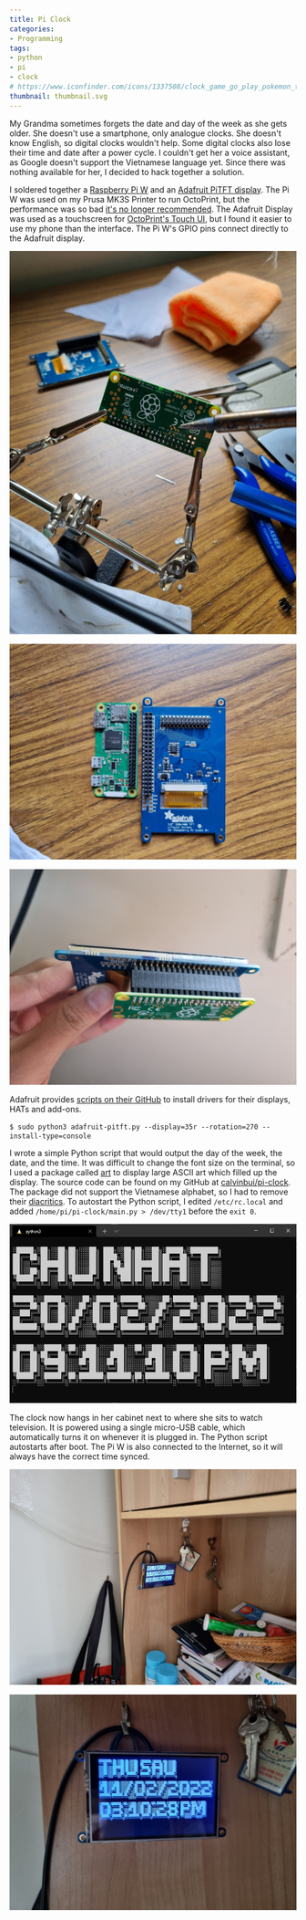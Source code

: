 ```yaml
---
title: Pi Clock
categories:
- Programming
tags:
- python
- pi
- clock
# https://www.iconfinder.com/icons/1337508/clock_game_go_play_pokemon_time_icon
thumbnail: thumbnail.svg
---
```


My Grandma sometimes forgets the date and day of the week as she gets older. She doesn't use a smartphone, only analogue clocks. She doesn't know English, so digital clocks wouldn't help. Some digital clocks also lose their time and date after a power cycle. I couldn't get her a voice assistant, as Google doesn't support the Vietnamese language yet. Since there was nothing available for her, I decided to hack together a solution.

I soldered together a [Raspberry Pi W](https://www.raspberrypi.com/products/raspberry-pi-zero-w/) and an [Adafruit PiTFT display](https://www.adafruit.com/product/2097). The Pi W was used on my Prusa MK3S Printer to run OctoPrint, but the performance was so bad [it's no longer recommended](https://github.com/guysoft/OctoPi/issues/318#issuecomment-284762963). The Adafruit Display was used as a touchscreen for [OctoPrint's Touch UI](https://www.thingiverse.com/thing:1601055), but I found it easier to use my phone than the interface. The Pi W's GPIO pins connect directly to the Adafruit display.

![](solder-01.jpg)

![](solder-02.jpg)

![](solder-03.jpg)

Adafruit provides [scripts on their GitHub](https://github.com/adafruit/Raspberry-Pi-Installer-Scripts) to install drivers for their displays, HATs and add-ons.

```shell-session
$ sudo python3 adafruit-pitft.py --display=35r --rotation=270 --install-type=console
```

I wrote a simple Python script that would output the day of the week, the date, and the time. It was difficult to change the font size on the terminal, so I used a package called [art](https://pypi.org/project/art/) to display large ASCII art which filled up the display. The source code can be found on my GitHub at [calvinbui/pi-clock](https://github.com/calvinbui/pi-clock). The package did not support the Vietnamese alphabet, so I had to remove their [diacritics](https://en.wikipedia.org/wiki/Diacritic). To autostart the Python script, I edited `/etc/rc.local` and added `/home/pi/pi-clock/main.py > /dev/tty1` before the `exit 0`.

![](python.png)

The clock now hangs in her cabinet next to where she sits to watch television. It is powered using a single micro-USB cable, which automatically turns it on whenever it is plugged in. The Python script autostarts after boot. The Pi W is also connected to the Internet, so it will always have the correct time synced.

![](clock-01.jpg)

![](clock-02.jpg)
